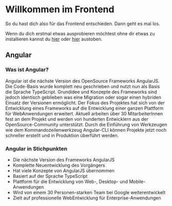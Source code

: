 # Willkommen im Frontend

So du hast dich also für das Frontend entschieden. Dann geht es mal los.

 Wenn du dich erstmal etwas ausprobieren möchtest ohne dir etwas zu installieren kannst du [hier](https://codepen.io/) oder [hier](https://stackblitz.com/) austoben.

## Angular 

### Was ist Angular?

Angular ist die nächste Version des OpenSource Frameworks AngularJS. Die Code-Basis wurde komplett neu geschrieben und nutzt nun als Basis die Sprache TypeScript. Grundidee und Konzepte des Frameworks sind jedoch identisch geblieben was eine Migration oder sogar einen hybriden Einsatz der Versionen ermöglicht. Der Fokus des Projektes hat sich von der Entwicklung eines Frameworks auf die Entwicklung einer ganzen Plattform für WebAnwendungen erweitert. Aktuell arbeiten über 30 MitarbeiterInnen fest an dem Projekt und werden von hunderten Entwicklern aus der OpenSource-Community unterstützt. Durch die Einführung von Werkzeugen wie dem Kommandozeilenwerkzeug Angular-CLI können Projekte jetzt noch schneller erstellt und in Produktion überführt werden.

### Angular in Stichpunkten

   * Die nächste Version des Frameworks AngularJS
   * Komplette Neuentwicklung des Vorgängers
   * Hat viele Konzepte von AngularJS übernommen
   * Basiert auf der Sprache TypeScript
   * Plattform für die Entwicklung von Web-, Desktop- und Mobile-Anwendungen
   * Wird von einem 30 Personen-starken Team bei Google weiterentwickelt
   * Zielt auf professionelle WebEntwicklung für Enterprise-Anwendungen
